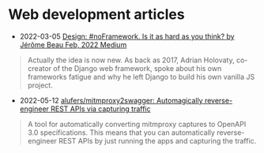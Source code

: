 # Web development articles

- 2022-03-05 [Design: #noFramework. Is it as hard as you think? by Jérôme Beau Feb, 2022 Medium](https://javarome.medium.com/design-noframework-bbc00a02d9b3)
> Actually the idea is now new. As back as 2017, Adrian Holovaty, co-creator of the Django web framework, spoke about his own frameworks fatigue and why he left Django to build his own vanilla JS project.

- 2022-05-12 [alufers/mitmproxy2swagger: Automagically reverse-engineer REST APIs via capturing traffic](https://github.com/alufers/mitmproxy2swagger)
> A tool for automatically converting mitmproxy captures to OpenAPI 3.0 specifications. This means that you can automatically reverse-engineer REST APIs by just running the apps and capturing the traffic.
